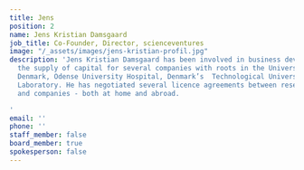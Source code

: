 ```yaml
---
title: Jens
position: 2
name: Jens Kristian Damsgaard
job_title: Co-Founder, Director, scienceventures
image: "/_assets/images/jens-kristian-profil.jpg"
description: 'Jens Kristian Damsgaard has been involved in business development and
  the supply of capital for several companies with roots in the University of Southern
  Denmark, Odense University Hospital, Denmark’s  Technological University, Risø National
  Laboratory. He has negotiated several licence agreements between research institutions
  and companies - both at home and abroad.

'
email: ''
phone: ''
staff_member: false
board_member: true
spokesperson: false
---
```

